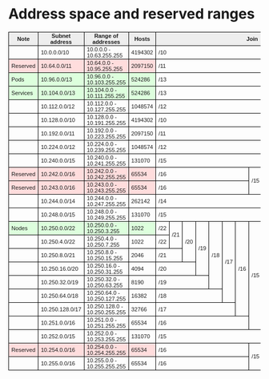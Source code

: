 # Address space and reserved ranges

<style>
.calc {
  font-family: Arial, Verdana, sans-serif;
  font-size: 80%;
  border-collapse: collapse; 
}
.calc th {
  display: table-cell;
}
.calc td, .calc th {
  border: 1px solid black;
  padding: 1px 5px 1px 5px;
}
.calc thead {
  font-weight: bold;
  background-color: #eeeeee;
}
.hi1 {
  background-color: #ffdddd;
}
.hi2 {
  background-color: #ddffdd;
}

</style>
<table class="calc" cellspacing="0" cellpadding="0">
<thead>
<tr>
<th>Note</th>
<th>Subnet address</th>
<th>Range of addresses</th>
<th>Hosts</th>
<th colspan="24" >Join</th>
</tr>
</thead>
<tbody id="calcbody">
<tr><td></td><td>10.0.0.0/10</td><td>10.0.0.0 - 10.63.255.255</td><td>4194302</td><td rowspan="1" colspan="22">/10</td><td rowspan="5" colspan="1">/9</td><td rowspan="24" colspan="1">/8</td></tr>
<tr><td class="hi1">Reserved</td><td class="hi1">10.64.0.0/11</td><td class="hi1">10.64.0.0 - 10.95.255.255</td><td class="hi1">2097150</td><td rowspan="1" colspan="21">/11</td><td rowspan="4" colspan="1">/10</td></tr>
<tr><td class="hi2">Pods</td><td class="hi2">10.96.0.0/13</td><td class="hi2">10.96.0.0 - 10.103.255.255</td><td class="hi2">524286</td><td rowspan="1" colspan="19">/13</td><td rowspan="2" colspan="1">/12</td><td rowspan="3" colspan="1">/11</td></tr>
<tr><td class="hi2">Services</td><td class="hi2">10.104.0.0/13</td><td class="hi2">10.104.0.0 - 10.111.255.255</td><td class="hi2">524286</td><td rowspan="1" colspan="19">/13</td></tr>
<tr><td></td><td>10.112.0.0/12</td><td>10.112.0.0 - 10.127.255.255</td><td>1048574</td><td rowspan="1" colspan="20">/12</td></tr>
<tr><td></td><td>10.128.0.0/10</td><td>10.128.0.0 - 10.191.255.255</td><td>4194302</td><td rowspan="1" colspan="22">/10</td><td rowspan="19" colspan="1">/9</td></tr>
<tr><td></td><td>10.192.0.0/11</td><td>10.192.0.0 - 10.223.255.255</td><td>2097150</td><td rowspan="1" colspan="21">/11</td><td rowspan="18" colspan="1">/10</td></tr>
<tr><td></td><td>10.224.0.0/12</td><td>10.224.0.0 - 10.239.255.255</td><td>1048574</td><td rowspan="1" colspan="20">/12</td><td rowspan="17" colspan="1">/11</td></tr>
<tr><td></td><td>10.240.0.0/15</td><td>10.240.0.0 - 10.241.255.255</td><td>131070</td><td rowspan="1" colspan="17">/15</td><td rowspan="3" colspan="1">/14</td><td rowspan="4" colspan="1">/13</td><td rowspan="16" colspan="1">/12</td></tr>
<tr><td class="hi1">Reserved</td><td class="hi1">10.242.0.0/16</td><td class="hi1">10.242.0.0 - 10.242.255.255</td><td class="hi1">65534</td><td rowspan="1" colspan="16">/16</td><td rowspan="2" colspan="1">/15</td></tr>
<tr><td class="hi1">Reserved</td><td class="hi1">10.243.0.0/16</td><td class="hi1">10.243.0.0 - 10.243.255.255</td><td class="hi1">65534</td><td rowspan="1" colspan="16">/16</td></tr>
<tr><td></td><td>10.244.0.0/14</td><td>10.244.0.0 - 10.247.255.255</td><td>262142</td><td rowspan="1" colspan="18">/14</td></tr>
<tr><td></td><td>10.248.0.0/15</td><td>10.248.0.0 - 10.249.255.255</td><td>131070</td><td rowspan="1" colspan="17">/15</td><td rowspan="9" colspan="1">/14</td><td rowspan="12" colspan="1">/13</td></tr>
<tr><td class="hi2">Nodes</td><td class="hi2">10.250.0.0/22</td><td class="hi2">10.250.0.0 - 10.250.3.255</td><td class="hi2">1022</td><td rowspan="1" colspan="10">/22</td><td rowspan="2" colspan="1">/21</td><td rowspan="3" colspan="1">/20</td><td rowspan="4" colspan="1">/19</td><td rowspan="5" colspan="1">/18</td><td rowspan="6" colspan="1">/17</td><td rowspan="7" colspan="1">/16</td><td rowspan="8" colspan="1">/15</td></tr>
<tr><td></td><td>10.250.4.0/22</td><td>10.250.4.0 - 10.250.7.255</td><td>1022</td><td rowspan="1" colspan="10">/22</td></tr>
<tr><td></td><td>10.250.8.0/21</td><td>10.250.8.0 - 10.250.15.255</td><td>2046</td><td rowspan="1" colspan="11">/21</td></tr>
<tr><td></td><td>10.250.16.0/20</td><td>10.250.16.0 - 10.250.31.255</td><td>4094</td><td rowspan="1" colspan="12">/20</td></tr>
<tr><td></td><td>10.250.32.0/19</td><td>10.250.32.0 - 10.250.63.255</td><td>8190</td><td rowspan="1" colspan="13">/19</td></tr>
<tr><td></td><td>10.250.64.0/18</td><td>10.250.64.0 - 10.250.127.255</td><td>16382</td><td rowspan="1" colspan="14">/18</td></tr>
<tr><td></td><td>10.250.128.0/17</td><td>10.250.128.0 - 10.250.255.255</td><td>32766</td><td rowspan="1" colspan="15">/17</td></tr>
<tr><td></td><td>10.251.0.0/16</td><td>10.251.0.0 - 10.251.255.255</td><td>65534</td><td rowspan="1" colspan="16">/16</td></tr>
<tr><td></td><td>10.252.0.0/15</td><td>10.252.0.0 - 10.253.255.255</td><td>131070</td><td rowspan="1" colspan="17">/15</td><td rowspan="3" colspan="1">/14</td></tr>
<tr><td class="hi1">Reserved</td><td class="hi1">10.254.0.0/16</td><td class="hi1">10.254.0.0 - 10.254.255.255</td><td class="hi1">65534</td><td rowspan="1" colspan="16">/16</td><td rowspan="2" colspan="1">/15</td></tr>
<tr><td></td><td>10.255.0.0/16</td><td>10.255.0.0 - 10.255.255.255</td><td>65534</td><td rowspan="1" colspan="16">/16</td></tr></tbody>
</table>
